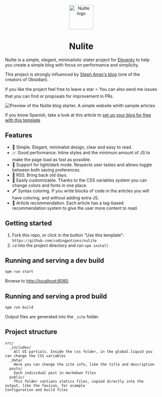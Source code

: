 <div align="center">
  <img
    alt="Nulite logo"
    height="80"
    src="https://em-content.zobj.net/source/apple/354/pill_1f48a.png"
  />

# Nulite

</div>

Nulite is a simple, elegant, minimalistic stater project for [Eleventy](https://www.11ty.dev/) to help you create a simple blog with focus on performance and simplicity.

This project is strongly influenced by [Steph Ango's blog](https://stephango.com/) (one of the creators of Obsidian).

If you like the project feel free to leave a star ⭐ You can also send me issues that you can find or proposals for improvement in PRs.

![Preview of the Nulite blog starter. A simple website whith sample articles](https://imgur.com/lmqf76D.png)

If you know Spanish, take a look at this article to [set up your blog for free with this template](https://codingpotions.com/crear-blog-gratis-markdown/)

## Features

- 🧐 Simple. Elegant, minimalist design, clear and easy to read.
- 📈 Good performance. Inline styles and the minimum amount of JS to make the page load as fast as possible.
- 🌙 Support for light/dark mode. Respects user tastes and allows toggle between both saving preferences.
- 📡 RSS. Bring back old days.
- 🎨 Easily customizable. Thanks to the CSS variables system you can change colors and fonts in one place.
- 🖍️ Syntax coloring. If you write blocks of code in the articles you will have coloring, and without adding extra JS.
- 📝 Article recommendation. Each article has a tag-based recommendation system to give the user more content to read.

## Getting started

1. Fork this repo, or click in the button "Use this template": `https://github.com/codingpotions/nulite`
2. `cd` into the project directory and run `npm install`

## Running and serving a dev build

```sh
npm run start
```

Browse to [http://localhost:8080](http://localhost:8080).

## Running and serving a prod build

```sh
npm run build
```

Output files are generated into the `_site` folder.

## Project structure

```
src/
  _includes/
    All UI partials. Inside the css folder, in the global.liquid you can change the CSS variables
  _data/
    Here you can change the site info, like the title and description
  posts/
    Each individual post in markdown files
  public/
    This folder contians statics files, copied directly into the output, like the favicon, for ecample
Configuration and build files
```
